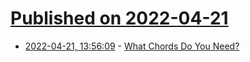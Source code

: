 # [Published on 2022-04-21](index.md)

* [2022-04-21, 13:56:09](https://news.ycombinator.com/item?id=31109456) - [What Chords Do You Need?](https://www.jefftk.com/p/what-chords-do-you-need)
